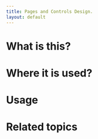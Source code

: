 ```yaml
---
title: Pages and Controls Design.
layout: default
---
```


# What is this?

# Where it is used?

# Usage

# Related topics